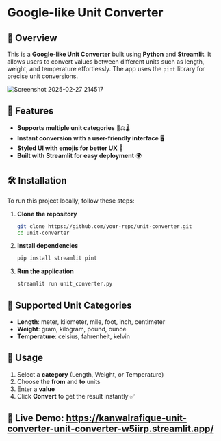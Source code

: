 # Google-like Unit Converter

## 📌 Overview
This is a **Google-like Unit Converter** built using **Python** and **Streamlit**. It allows users to convert values between different units such as length, weight, and temperature effortlessly. The app uses the `pint` library for precise unit conversions.

![Screenshot 2025-02-27 214517](https://github.com/user-attachments/assets/cd19f949-68d3-405c-831e-01ba5abc73c9)

## 🚀 Features
- **Supports multiple unit categories** 📏⚖️🌡️
- **Instant conversion with a user-friendly interface** 🖥️
- **Styled UI with emojis for better UX** 🎨
- **Built with Streamlit for easy deployment** 🌍

## 🛠️ Installation
To run this project locally, follow these steps:

1. **Clone the repository**
   ```sh
   git clone https://github.com/your-repo/unit-converter.git
   cd unit-converter
   ```
2. **Install dependencies**
   ```sh
   pip install streamlit pint
   ```
3. **Run the application**
   ```sh
   streamlit run unit_converter.py
   ```

## 📂 Supported Unit Categories
- **Length**: meter, kilometer, mile, foot, inch, centimeter
- **Weight**: gram, kilogram, pound, ounce
- **Temperature**: celsius, fahrenheit, kelvin

## 🎯 Usage
1. Select a **category** (Length, Weight, or Temperature)
2. Choose the **from** and **to** units
3. Enter a **value**
4. Click **Convert** to get the result instantly ✅

## 🚀 Live Demo:  https://kanwalrafique-unit-converter-unit-converter-w5iirp.streamlit.app/
